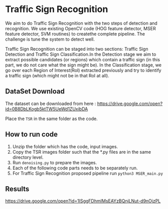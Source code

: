 # Traffic Sign Recognition
We aim to do Traffic Sign Recognition with the two steps of detection and recognition. We use existing OpenCV code (HOG feature detector, MSER feature detector, SVM routines) to createthe complete pipeline.  The challenge is tune the system to detect well.

Traffic Sign Recognition can be staged into two sections: Traffic Sign Detection and Traffic Sign Classification.In the Detection stage we aim to extract possible candidates (or regions) which contain a traffic sign (in this part, we do not care what the sign might be).  In the Classification stage, we go over each Region of Interest(RoI) extracted previously and try to identify a traffic sign (which might not be in that RoI at all).

## DataSet Download
The dataset can be downloaded from here : 
https://drive.google.com/open?id=0B8DbLKogb5ktTW5UeWd1ZUxibDA

Place the `TSR` in the same folder as the code.

## How to run code
1. Unzip the folder which has the code, input images.
2. Copy the TSR images folder such that the *.py files are in the same directory level.
3. Run `denoising.py` to prepare the images.
4. Each of the following code parts needs to be separately run.
5. For Traffic Sign Recognition proposed pipeline run
        `python3 MSER_main.py`

## Results
https://drive.google.com/open?id=1ISggFDhmIMsEAYzBQnjLNut-d9nOjzPL